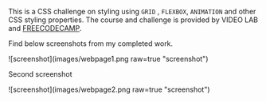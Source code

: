 This is a CSS challenge on styling using `GRID` , `FLEXBOX`, `ANIMATION` and other CSS styling properties. The course and challenge is provided by VIDEO LAB and [FREECODECAMP](https://www.youtube.com/watch?v=1Rs2ND1ryYc&t=15893s "Youtube Video").

Find below screenshots from my completed work.

![screenshot](images/webpage1.png raw=true "screenshot")

Second screenshot

![screenshot](images/webpage2.png raw=true "screenshot")
